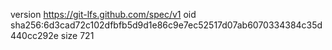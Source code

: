 version https://git-lfs.github.com/spec/v1
oid sha256:6d3cad72c102dfbfb5d9d1e86c9e7ec52517d07ab6070334384c35d440cc292e
size 721
